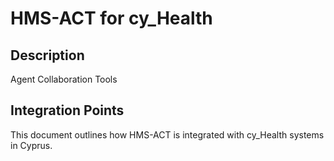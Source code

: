 # HMS-ACT for cy_Health

## Description

Agent Collaboration Tools

## Integration Points

This document outlines how HMS-ACT is integrated with cy_Health systems in Cyprus.
